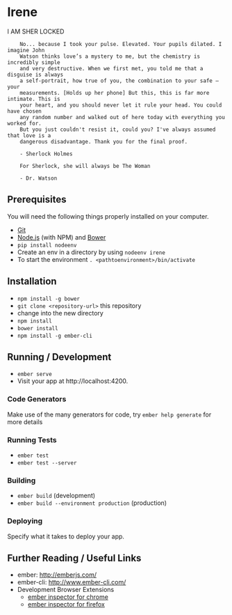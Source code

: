 Irene
=====

I AM SHER LOCKED

```
    No... because I took your pulse. Elevated. Your pupils dilated. I imagine John
    Watson thinks love’s a mystery to me, but the chemistry is incredibly simple
    and very destructive. When we first met, you told me that a disguise is always
    a self-portrait, how true of you, the combination to your safe – your
    measurements. [Holds up her phone] But this, this is far more intimate. This is
    your heart, and you should never let it rule your head. You could have chosen
    any random number and walked out of here today with everything you worked for.
    But you just couldn't resist it, could you? I've always assumed that love is a
    dangerous disadvantage. Thank you for the final proof.

    - Sherlock Holmes
```

```
    For Sherlock, she will always be The Woman

    - Dr. Watson
```



## Prerequisites

You will need the following things properly installed on your computer.

* [Git](http://git-scm.com/)
* [Node.js](http://nodejs.org/) (with NPM) and [Bower](http://bower.io/)
* `pip install nodeenv`
* Create an env in a directory by using `nodeenv irene`
* To start the environment `. <pathtoenvironment>/bin/activate`

## Installation
* `npm install -g bower`
* `git clone <repository-url>` this repository
* change into the new directory
* `npm install`
* `bower install`
* `npm install -g ember-cli`

## Running / Development

* `ember serve`
* Visit your app at http://localhost:4200.

### Code Generators

Make use of the many generators for code, try `ember help generate` for more details

### Running Tests

* `ember test`
* `ember test --server`

### Building

* `ember build` (development)
* `ember build --environment production` (production)

### Deploying

Specify what it takes to deploy your app.

## Further Reading / Useful Links

* ember: http://emberjs.com/
* ember-cli: http://www.ember-cli.com/
* Development Browser Extensions
  * [ember inspector for chrome](https://chrome.google.com/webstore/detail/ember-inspector/bmdblncegkenkacieihfhpjfppoconhi)
  * [ember inspector for firefox](https://addons.mozilla.org/en-US/firefox/addon/ember-inspector/)

